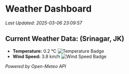 
# Weather Dashboard

_Last Updated: 2025-03-06 23:09:57_

## Current Weather Data: (Srinagar, JK)
- **Temperature:** 0.2 °C ![Temperature Badge](https://img.shields.io/badge/Temperature-Low%20Temp-blue)
- **Wind Speed:** 3.8 km/h ![Wind Speed Badge](https://img.shields.io/badge/Wind%20Speed-Light%20Wind-blue)

*Powered by Open-Meteo API*
